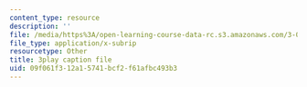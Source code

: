 ```yaml
---
content_type: resource
description: ''
file: /media/https%3A/open-learning-course-data-rc.s3.amazonaws.com/3-054-cellular-solids-structure-properties-and-applications-spring-2015/09f061f312a15741bcf2f61afbc493b3_UgKnOuaY1G8.vtt
file_type: application/x-subrip
resourcetype: Other
title: 3play caption file
uid: 09f061f3-12a1-5741-bcf2-f61afbc493b3
---
```

